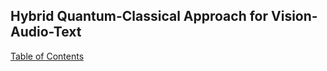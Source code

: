 ## Hybrid Quantum-Classical Approach for Vision-Audio-Text

[Table of Contents](#table-of-contents)
